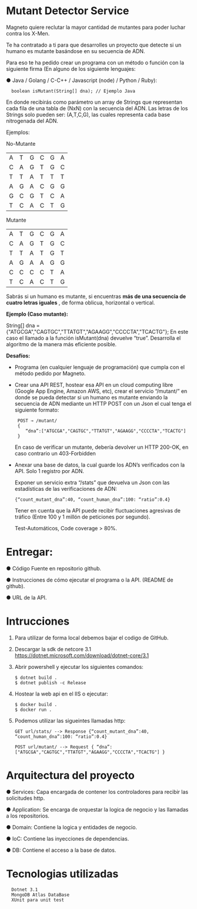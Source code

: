 # Mutant Detector Service

Magneto quiere reclutar la mayor cantidad de mutantes para poder luchar
contra los X-Men.

Te ha contratado a ti para que desarrolles un proyecto que detecte si un
humano es mutante basándose en su secuencia de ADN.

Para eso te ha pedido crear un programa con un método o función con la siguiente firma (En
alguno de los siguiente lenguajes: 
      
● Java / Golang / C-C++ / Javascript (node) / Python / Ruby):

      boolean isMutant(String[] dna); // Ejemplo Java
En donde recibirás como parámetro un array de Strings que representan cada fila de una tabla
de (NxN) con la secuencia del ADN. Las letras de los Strings solo pueden ser: (A,T,C,G), las
cuales representa cada base nitrogenada del ADN.

Ejemplos:

No-Mutante

|||||||
|-|-|-|-|-|-|
|A|T|G|C|G|A|
|C|A|G|T|G|C|
|T|T|A|T|T|T|
|A|G|A|C|G|G|
|G|C|G|T|C|A|
|T|C|A|C|T|G|

Mutante

|||||||
|-|-|-|-|-|-|
|A|T|G|C|G|A|
|C|A|G|T|G|C|
|T|T|A|T|G|T|
|A|G|A|A|G|G|
|C|C|C|C|T|A|
|T|C|A|C|T|G|

Sabrás si un humano es mutante, si encuentras **más de una secuencia de cuatro letras
iguales** , de forma oblicua, horizontal o vertical.

**Ejemplo (Caso mutante):**

String[] dna = {"ATGCGA","CAGTGC","TTATGT","AGAAGG","CCCCTA","TCACTG"};
En este caso el llamado a la función isMutant(dna) devuelve “true”.
Desarrolla el algoritmo de la manera más eficiente posible.


**Desafíos:**

- Programa (en cualquier lenguaje de programación) que cumpla con el método pedido por Magneto.

- Crear una API REST, hostear esa API en un cloud computing libre (Google App Engine,
Amazon AWS, etc), crear el servicio “/mutant/” en donde se pueda detectar si un humano es
mutante enviando la secuencia de ADN mediante un HTTP POST con un Json el cual tenga el
siguiente formato:
            
       POST → /mutant/
       {
          “dna”:["ATGCGA","CAGTGC","TTATGT","AGAAGG","CCCCTA","TCACTG"]
       }

   En caso de verificar un mutante, debería devolver un HTTP 200-OK, en caso contrario un 403-Forbidden

- Anexar una base de datos, la cual guarde los ADN’s verificados con la API.
   Solo 1 registro por ADN.

   Exponer un servicio extra “/stats” que devuelva un Json con las estadísticas de las verificaciones de ADN: 
    
      {“count_mutant_dna”:40, “count_human_dna”:100: “ratio”:0.4}
    
   Tener en cuenta que la API puede recibir fluctuaciones agresivas de tráfico (Entre 100 y 1 millón de peticiones por segundo).

   Test-Automáticos, Code coverage > 80%.

# Entregar:

  ● Código Fuente en repositorio github.
  
  ● Instrucciones de cómo ejecutar el programa o la API. (README de github).
  
  ● URL de la API.

# Intrucciones

1. Para utilizar de forma local debemos bajar el codigo de GitHub.
2. Descargar la sdk de netcore 3.1 https://dotnet.microsoft.com/download/dotnet-core/3.1
3. Abrir powershell y ejecutar los siguientes comandos:

       $ dotnet build .
       $ dotnet publish -c Release

4. Hostear la web api en el IIS o ejecutar:
      
       $ docker build .
       $ docker run .

5. Podemos utilizar las sigueintes llamadas http:

       GET url/stats/ --> Response {“count_mutant_dna”:40, “count_human_dna”:100: “ratio”:0.4}
       
       POST url/mutant/ --> Request { “dna”:["ATGCGA","CAGTGC","TTATGT","AGAAGG","CCCCTA","TCACTG"] }

# Arquitectura del proyecto

  ● Services: Capa encargada de contener los controladores para recibir las solicitudes http.
 
  ● Application: Se encarga de orquestar la logica de negocio y las llamadas a los repositorios.
 
  ● Domain: Contiene la logica y entidades de negocio.
 
  ● IoC: Contiene las inyecciones de dependencias.
 
  ● DB: Contiene el acceso a la base de datos.

# Tecnologias utilizadas

      Dotnet 3.1
      MongoDB Atlas DataBase
      XUnit para unit test
